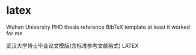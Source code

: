# latex
Wuhan University PHD thesis reference BibTeX template
at least it worked for me 

武汉大学博士毕业论文模版(含标准参考文献格式) LATEX
